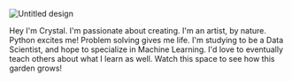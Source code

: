 ![Untitled design](https://user-images.githubusercontent.com/96851362/147720784-09472d75-d204-48c6-a6a9-8b5da906e1c5.jpg)

Hey I'm Crystal. I'm passionate about creating. I'm an artist, by nature. Python excites me! Problem solving gives me life. I'm studying to be a Data Scientist, and hope to specialize in Machine Learning. I'd love to eventually teach others about what I learn as well. Watch this space to see how this garden grows!
